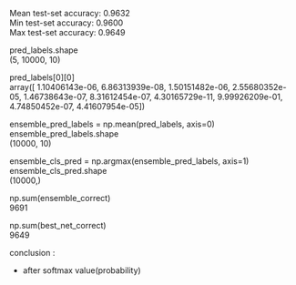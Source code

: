 Mean test-set accuracy: 0.9632  
Min test-set accuracy:  0.9600  
Max test-set accuracy:  0.9649  
  
  
pred_labels.shape  
(5, 10000, 10)  
  
pred_labels[0][0]  
array([  1.10406143e-06,   6.86313939e-08,   1.50151482e-06,
         2.55680352e-05,   1.46738643e-07,   8.31612454e-07,
         4.30165729e-11,   9.99926209e-01,   4.74850452e-07,
         4.41607954e-05])

  
ensemble_pred_labels = np.mean(pred_labels, axis=0)  
ensemble_pred_labels.shape  
(10000, 10)
  
  
  
ensemble_cls_pred = np.argmax(ensemble_pred_labels, axis=1)  
ensemble_cls_pred.shape  
(10000,)
  
  

np.sum(ensemble_correct)  
9691
  
  

np.sum(best_net_correct)  
9649
  
  
    
conclusion :    
 - after softmax value(probability) 
 
